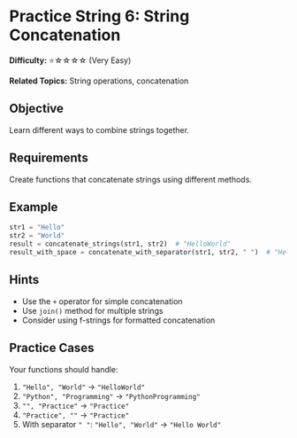 # Practice String 6: String Concatenation

**Difficulty:** ⭐☆☆☆☆ (Very Easy)

**Related Topics:** String operations, concatenation

## Objective

Learn different ways to combine strings together.

## Requirements

Create functions that concatenate strings using different methods.

## Example

```python
str1 = "Hello"
str2 = "World"
result = concatenate_strings(str1, str2)  # "HelloWorld"
result_with_space = concatenate_with_separator(str1, str2, " ")  # "Hello World"
```

## Hints

- Use the `+` operator for simple concatenation
- Use `join()` method for multiple strings
- Consider using f-strings for formatted concatenation

## Practice Cases

Your functions should handle:

1. `"Hello", "World"` → `"HelloWorld"`
2. `"Python", "Programming"` → `"PythonProgramming"`
3. `"", "Practice"` → `"Practice"`
4. `"Practice", ""` → `"Practice"`
5. With separator `" "`: `"Hello", "World"` → `"Hello World"`